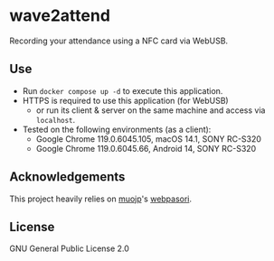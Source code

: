 # wave2attend

Recording your attendance using a NFC card via WebUSB.

## Use

* Run `docker compose up -d` to execute this application.
* HTTPS is required to use this application (for WebUSB)
  * or run its client & server on the same machine and access via `localhost`.
* Tested on the following environments (as a client):
  * Google Chrome 119.0.6045.105, macOS 14.1, SONY RC-S320
  * Google Chrome 119.0.6045.66, Android 14, SONY RC-S320


## Acknowledgements

This project heavily relies on [muojp](https://github.com/muojp)'s [webpasori](https://github.com/muojp/webpasori).

## License

GNU General Public License 2.0
